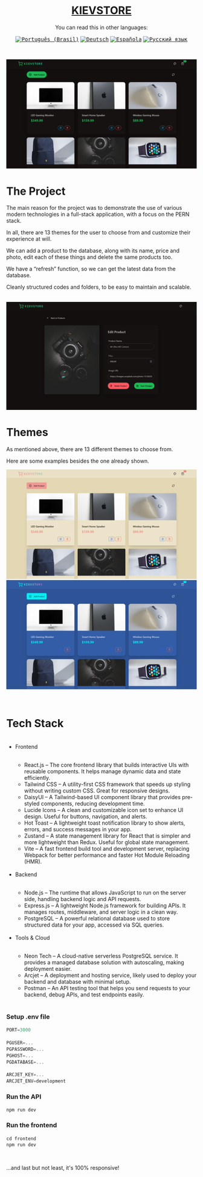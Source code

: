 <h1 align="center"><a href="https://kiev-store.onrender.com">KIEVSTORE</a></h1>
<p align='center'>You can read this in other languages:</p>
<div align="center">

<kbd>[<img title="Português (Brasil)" alt="Português (Brasil)" src="https://cdn.statically.io/gh/hjnilsson/country-flags/master/svg/br.svg" width="22">](README.pt_br.md)</kbd>
<kbd>[<img title="Deutsch" alt="Deutsch" src="https://cdn.statically.io/gh/hjnilsson/country-flags/master/svg/de.svg" width="22">](README.de.md)</kbd>
<kbd>[<img title="Española" alt="Española" src="https://cdn.statically.io/gh/hjnilsson/country-flags/master/svg/es.svg" width="22">](README.es.md)</kbd>
<kbd>[<img title="Русский язык" alt="Русский язык" src="https://cdn.statically.io/gh/hjnilsson/country-flags/master/svg/ru.svg" width="22">](README.ru.md)</kbd>
</div>
<br/>

![Demo App](/frontend/public/demo-app.png)
<br/>
<h1>The Project</h1>
<p>The main reason for the project was to demonstrate the use of various modern technologies in a full-stack application, with a focus on the PERN stack.

In all, there are 13 themes for the user to choose from and customize their experience at will.

We can add a product to the database, along with its name, price and photo, edit each of these things and delete the same products too.

We have a “refresh” function, so we can get the latest data from the database.

Cleanly structured codes and folders, to be easy to maintain and scalable.</p>
<br/>
![Product Demo](/frontend/public/demo-product.png)
<br/>
<h1>Themes</h1>
<p>As mentioned above, there are 13 different themes to choose from.
  
Here are some examples besides the one already shown.</p>
<div align="center" display="flex" flex-direction="row" justify-content="center">
  
![Theme Demo 1](/frontend/public/theme1.png)![Theme Demo 2](/frontend/public/theme2.png)
</div>
<br/>
<h1>Tech Stack</h1>
<ul>
  <br/>
  <li>Frontend</li>
    <ul>
      <br/>
      <li>React.js – The core frontend library that builds interactive UIs with reusable components. It helps manage dynamic data and state efficiently.</li>
      <li>Tailwind CSS – A utility-first CSS framework that speeds up styling without writing custom CSS. Great for responsive designs.</li>
      <li>DaisyUI – A Tailwind-based UI component library that provides pre-styled components, reducing development time.</li>
      <li>Lucide Icons – A clean and customizable icon set to enhance UI design. Useful for buttons, navigation, and alerts.</li>
      <li>Hot Toast – A lightweight toast notification library to show alerts, errors, and success messages in your app.</li>
      <li>Zustand – A state management library for React that is simpler and more lightweight than Redux. Useful for global state management.</li>
      <li>Vite – A fast frontend build tool and development server, replacing Webpack for better performance and faster Hot Module Reloading (HMR).</li>
      <br/>
    </ul>
  <li>Backend</li>
    <ul>
      <br/>
      <li>Node.js – The runtime that allows JavaScript to run on the server side, handling backend logic and API requests.</li>
      <li>Express.js – A lightweight Node.js framework for building APIs. It manages routes, middleware, and server logic in a clean way.</li>
      <li>PostgreSQL – A powerful relational database used to store structured data for your app, accessed via SQL queries.</li>
      <br/>
    </ul>
  <li>Tools & Cloud</li>
    <ul>
      <br/>
      <li>Neon Tech – A cloud-native serverless PostgreSQL service. It provides a managed database solution with autoscaling, making deployment easier.</li>
      <li>Arcjet – A deployment and hosting service, likely used to deploy your backend and database with minimal setup.</li>
      <li>Postman – An API testing tool that helps you send requests to your backend, debug APIs, and test endpoints easily.</li>
      <br/>
    </ul>
</ul>

### Setup .env file

```js
PORT=3000

PGUSER=...
PGPASSWORD=...
PGHOST=...
PGDATABASE=...

ARCJET_KEY=...
ARCJET_ENV=development
```

### Run the API

```shell
npm run dev
```

### Run the frontend

```shell
cd frontend
npm run dev
```
<br/>
<p>...and last but not least, it's 100% responsive!</p>
